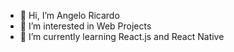 - 👋 Hi, I’m Angelo Ricardo
- 👀 I’m interested in Web Projects
- 🌱 I’m currently learning React.js and React Native

<!---
katroenssia/katroenssia is a ✨ special ✨ repository because its `README.md` (this file) appears on your GitHub profile.
You can click the Preview link to take a look at your changes.
--->
